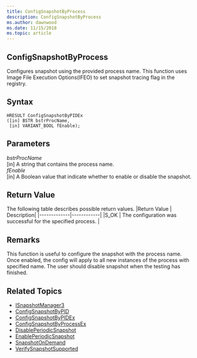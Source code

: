 ```yaml
---
title: ConfigSnapshotByProcess 
description: ConfigSnapshotByProcess
ms.author: dawnwood
ms.date: 11/15/2018
ms.topic: article
---
```


## ConfigSnapshotByProcess

Configures snapshot using the provided process name. This function uses Image File Execution Options(IFEO) to set snapshot tracing flag in the registry. 

## Syntax
```
HRESULT ConfigSnapshotByPIDEx
([in] BSTR bstrProcName,
 [in] VARIANT_BOOL fEnable);
```

## Parameters

*bstrProcName* <br/>
[in] A string that contains the process name. <br/>
*fEnable* <br/>
[in] A Boolean value that indicate whether to enable or disable the snapshot. <br/>

## Return Value
The following table describes possible return values.
|Return Value | Description|
|-------------|------------|
|S_OK	| The configuration was successful for the specified process. |

## Remarks
This function is useful to configure the snapshot with the process name. Once enabled, the config will apply to all new instances of the process with specified name. The user should disable snapshot when the testing has finished. 

## Related Topics

* [ISnapshotManager3](isnapshotmanager3.md)
* [ConfigSnapshotByPID](configsnapshotbypid.md)
* [ConfigSnapshotByPIDEx](configsnapshotbypidex.md)
* [ConfigSnapshotByProcessEx](configsnapshotbyprocessex.md)
* [DisablePeriodicSnapshot](disableperiodicsnapshot.md)
* [EnablePeriodicSnapshot](enableperiodicsnapshot.md)
* [SnapshotOnDemand](snapshotondemand.md)
* [VerifySnapshotSupported](verifysnapshotsupported.md)